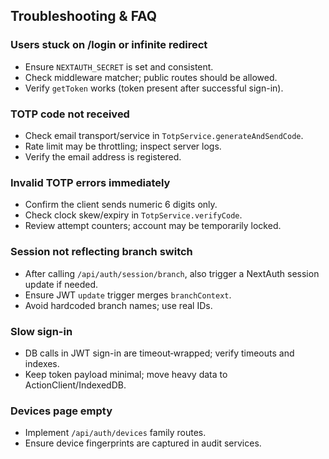 ## Troubleshooting & FAQ

### Users stuck on /login or infinite redirect
- Ensure `NEXTAUTH_SECRET` is set and consistent.
- Check middleware matcher; public routes should be allowed.
- Verify `getToken` works (token present after successful sign-in).

### TOTP code not received
- Check email transport/service in `TotpService.generateAndSendCode`.
- Rate limit may be throttling; inspect server logs.
- Verify the email address is registered.

### Invalid TOTP errors immediately
- Confirm the client sends numeric 6 digits only.
- Check clock skew/expiry in `TotpService.verifyCode`.
- Review attempt counters; account may be temporarily locked.

### Session not reflecting branch switch
- After calling `/api/auth/session/branch`, also trigger a NextAuth session update if needed.
- Ensure JWT `update` trigger merges `branchContext`.
- Avoid hardcoded branch names; use real IDs.

### Slow sign-in
- DB calls in JWT sign-in are timeout‑wrapped; verify timeouts and indexes.
- Keep token payload minimal; move heavy data to ActionClient/IndexedDB.

### Devices page empty
- Implement `/api/auth/devices` family routes.
- Ensure device fingerprints are captured in audit services.


